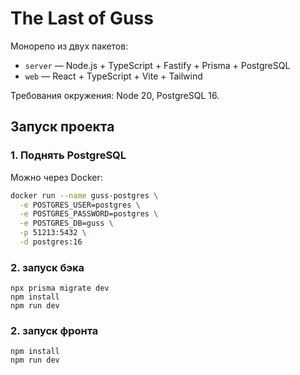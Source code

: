 # The Last of Guss

Монорепо из двух пакетов:
- `server` — Node.js + TypeScript + Fastify + Prisma + PostgreSQL
- `web`    — React + TypeScript + Vite + Tailwind

Требования окружения: Node 20, PostgreSQL 16.

## Запуск проекта

### 1. Поднять PostgreSQL
Можно через Docker:

```bash
docker run --name guss-postgres \
  -e POSTGRES_USER=postgres \
  -e POSTGRES_PASSWORD=postgres \
  -e POSTGRES_DB=guss \
  -p 51213:5432 \
  -d postgres:16
```

### 2. запуск бэка
```cd server
npx prisma migrate dev
npm install
npm run dev
```


### 2. запуск фронта
```cd web
npm install
npm run dev
```
